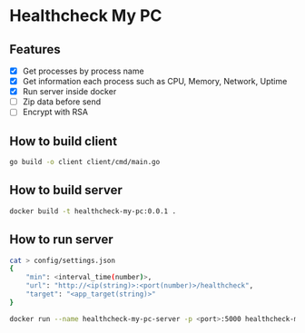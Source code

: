 # Healthcheck My PC

## Features

- [X] Get processes by process name
- [X] Get information each process such as CPU, Memory, Network, Uptime
- [X] Run server inside docker
- [ ] Zip data before send
- [ ] Encrypt with RSA

## How to build client

```sh
go build -o client client/cmd/main.go
```

## How to build server

```sh
docker build -t healthcheck-my-pc:0.0.1 .
```

## How to run server

```sh
cat > config/settings.json
{
    "min": <interval_time(number)>,
    "url": "http://<ip(string)>:<port(number)>/healthcheck",
    "target": "<app_target(string)>"
}

docker run --name healthcheck-my-pc-server -p <port>:5000 healthcheck-my-pc:0.0.1
```
